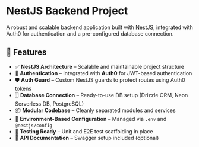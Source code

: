# NestJS Backend Project

A robust and scalable backend application built with [NestJS](https://nestjs.com/), integrated with Auth0 for authentication and a pre-configured database connection.

## 🚀 Features

- ✅ **NestJS Architecture** – Scalable and maintainable project structure
- 🔐 **Authentication** – Integrated with **Auth0** for JWT-based authentication
- 🛡️ **Auth Guard** – Custom NestJS guards to protect routes using Auth0 tokens
- 🗄️ **Database Connection** – Ready-to-use DB setup (Drizzle ORM, Neon Serverless DB, PostgreSQL)
- 📦 **Modular Codebase** – Cleanly separated modules and services
- 🔧 **Environment-Based Configuration** – Managed via `.env` and `@nestjs/config`
- 🧪 **Testing Ready** – Unit and E2E test scaffolding in place
- 📁 **API Documentation** – Swagger setup included (optional)


